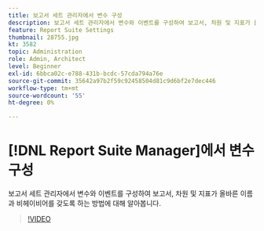 ```yaml
---
title: 보고서 세트 관리자에서 변수 구성
description: 보고서 세트 관리자에서 변수와 이벤트를 구성하여 보고서, 차원 및 지표가 올바른 이름과 비헤이비어를 갖도록 하는 방법에 대해 알아봅니다.
feature: Report Suite Settings
thumbnail: 28755.jpg
kt: 3582
topic: Administration
role: Admin, Architect
level: Beginner
exl-id: 6bbca02c-e788-431b-bcdc-57cda794a76e
source-git-commit: 35642a97b2f59c92458504d81c9d6bf2e7dec446
workflow-type: tm+mt
source-wordcount: '55'
ht-degree: 0%

---
```


# [!DNL Report Suite Manager]에서 변수 구성

보고서 세트 관리자에서 변수와 이벤트를 구성하여 보고서, 차원 및 지표가 올바른 이름과 비헤이비어를 갖도록 하는 방법에 대해 알아봅니다.

>[!VIDEO](https://video.tv.adobe.com/v/28755/?quality=12&learn=on)

